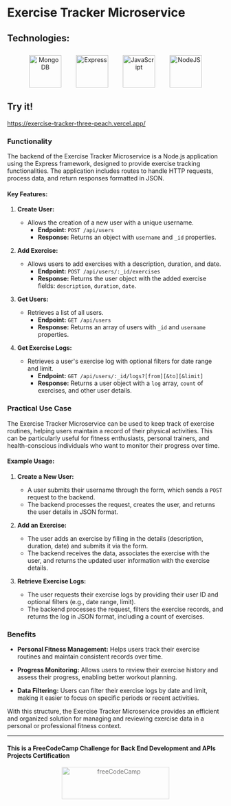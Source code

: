 # Exercise Tracker Microservice

## Technologies:
<p align="center">
   <img src="https://raw.githubusercontent.com/danielcranney/readme-generator/main/public/icons/skills/mongodb-colored.svg" width="75" height="75" alt="MongoDB" style="margin: 10px 15px 0 15px;" />
   <img src="https://raw.githubusercontent.com/danielcranney/readme-generator/main/public/icons/skills/express-colored.svg" width="75" height="75" alt="Express" style="margin: 10px 15px 0 15px;" />
   <img src="https://raw.githubusercontent.com/danielcranney/readme-generator/main/public/icons/skills/javascript-colored.svg" width="75" height="75" alt="JavaScript" style="margin: 10px 15px 0 15px;" />
   <img src="https://raw.githubusercontent.com/danielcranney/readme-generator/main/public/icons/skills/nodejs-colored.svg" width="75" height="75" alt="NodeJS" style="margin: 10px 15px 0 15px;" />
</p>

## Try it!
https://exercise-tracker-three-peach.vercel.app/

### Functionality

The backend of the Exercise Tracker Microservice is a Node.js application using the Express framework, designed to provide exercise tracking functionalities. The application includes routes to handle HTTP requests, process data, and return responses formatted in JSON.

#### Key Features:
1. **Create User:**
   - Allows the creation of a new user with a unique username.
     - **Endpoint:** `POST /api/users`
     - **Response:** Returns an object with `username` and `_id` properties.

2. **Add Exercise:**
   - Allows users to add exercises with a description, duration, and date.
     - **Endpoint:** `POST /api/users/:_id/exercises`
     - **Response:** Returns the user object with the added exercise fields: `description`, `duration`, `date`.

3. **Get Users:**
   - Retrieves a list of all users.
     - **Endpoint:** `GET /api/users`
     - **Response:** Returns an array of users with `_id` and `username` properties.

4. **Get Exercise Logs:**
   - Retrieves a user's exercise log with optional filters for date range and limit.
     - **Endpoint:** `GET /api/users/:_id/logs?[from][&to][&limit]`
     - **Response:** Returns a user object with a `log` array, `count` of exercises, and other user details.

### Practical Use Case

The Exercise Tracker Microservice can be used to keep track of exercise routines, helping users maintain a record of their physical activities. This can be particularly useful for fitness enthusiasts, personal trainers, and health-conscious individuals who want to monitor their progress over time.

#### Example Usage:

1. **Create a New User:**
   - A user submits their username through the form, which sends a `POST` request to the backend.
   - The backend processes the request, creates the user, and returns the user details in JSON format.

2. **Add an Exercise:**
   - The user adds an exercise by filling in the details (description, duration, date) and submits it via the form.
   - The backend receives the data, associates the exercise with the user, and returns the updated user information with the exercise details.

3. **Retrieve Exercise Logs:**
   - The user requests their exercise logs by providing their user ID and optional filters (e.g., date range, limit).
   - The backend processes the request, filters the exercise records, and returns the log in JSON format, including a count of exercises.

### Benefits

- **Personal Fitness Management:** Helps users track their exercise routines and maintain consistent records over time.
  
- **Progress Monitoring:** Allows users to review their exercise history and assess their progress, enabling better workout planning.

- **Data Filtering:** Users can filter their exercise logs by date and limit, making it easier to focus on specific periods or recent activities.

With this structure, the Exercise Tracker Microservice provides an efficient and organized solution for managing and reviewing exercise data in a personal or professional fitness context.

---

#### This is a FreeCodeCamp Challenge for Back End Development and APIs Projects Certification
<p align="center">
<img src="https://cdn.freecodecamp.org/platform/universal/fcc_primary.svg" width="250" height="75" alt="freeCodeCamp" style="margin: 0 15px; opacity: 0.6" />
</p>
